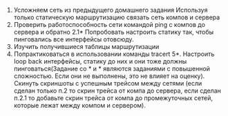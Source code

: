 1. Усложняем сеть из предыдущего домашнего задания Используя только статическую маршрутизацию связать сеть компов и сервера
2. Проверить работоспособность сети командой ping с компов до сервера и обратно
2.1* Попробовать настроить статику так, чтобы пинговались все интерфейсы отовсюду.
3. Изучить получившиеся таблицы маршрутизации
4. Попрактиковаться в использовании команды tracert
5*. Настроить loop back интерфейсы, статику до них и они тоже должны пинговаться(Задание со * и * являются заданиями с повышенной сложностью. Если они не выполнены, это не влияет на оценку).
Скинуть скриншоты с успешным трейсом между сетями (если сделан только п.2 то скрин трейса от компа до сервера, если сделан п.2.1 то добавьте скрин трейса от компа до промежуточных сетей, которые лежат между компом и сервером).